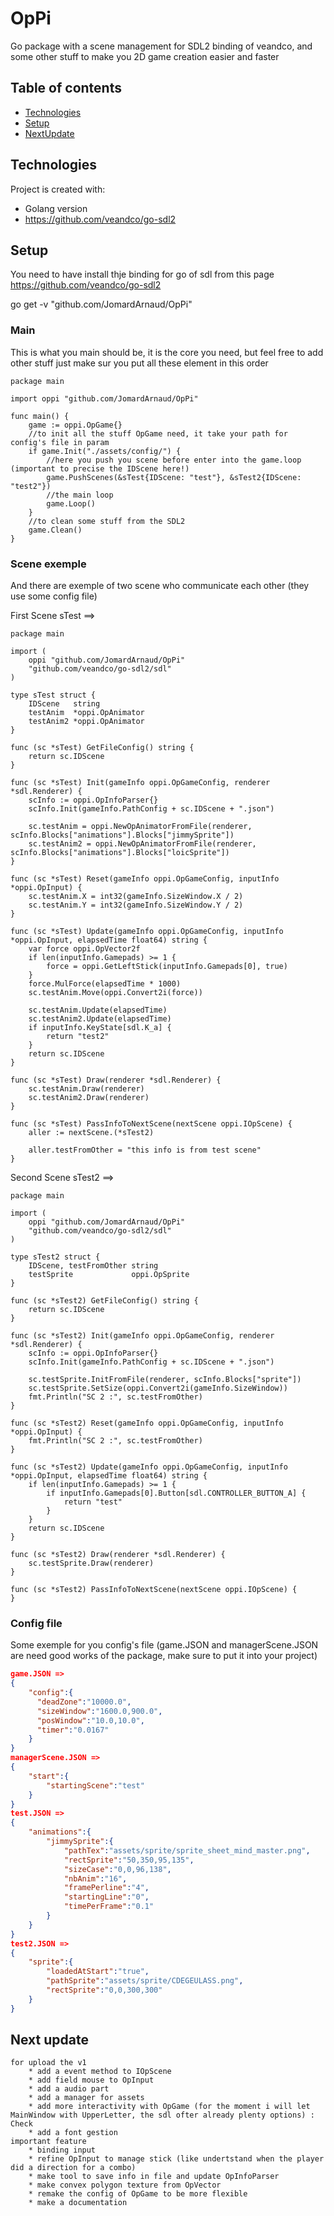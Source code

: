 # OpPi
Go package with a scene management for SDL2 binding of veandco, and some other stuff to make you 2D game creation easier and faster

## Table of contents
* [Technologies](#technologies)
* [Setup](#setup)
* [NextUpdate](#next-update)

## Technologies
Project is created with:
* Golang version 
* https://github.com/veandco/go-sdl2

## Setup
You need to have install thje binding for go of sdl from this page https://github.com/veandco/go-sdl2

go get  -v "github.com/JomardArnaud/OpPi"

### Main
This is what you main should be, it is the core you need, but feel free to add other stuff just make sur you put all these element in this order

```golang
package main

import oppi "github.com/JomardArnaud/OpPi"

func main() {
    game := oppi.OpGame{}
    //to init all the stuff OpGame need, it take your path for config's file in param
	if game.Init("./assets/config/") {
		//here you push you scene before enter into the game.loop (important to precise the IDScene here!)
		game.PushScenes(&sTest{IDScene: "test"}, &sTest2{IDScene: "test2"})
        //the main loop
		game.Loop()
    }
    //to clean some stuff from the SDL2
	game.Clean()
}
```

### Scene exemple
And there are exemple of two scene who communicate each other (they use some config file)

First Scene sTest ==>

```golang
package main

import (
	oppi "github.com/JomardArnaud/OpPi"
	"github.com/veandco/go-sdl2/sdl"
)

type sTest struct {
	IDScene   string
	testAnim  *oppi.OpAnimator
	testAnim2 *oppi.OpAnimator
}

func (sc *sTest) GetFileConfig() string {
	return sc.IDScene
}

func (sc *sTest) Init(gameInfo oppi.OpGameConfig, renderer *sdl.Renderer) {
	scInfo := oppi.OpInfoParser{}
	scInfo.Init(gameInfo.PathConfig + sc.IDScene + ".json")

	sc.testAnim = oppi.NewOpAnimatorFromFile(renderer, scInfo.Blocks["animations"].Blocks["jimmySprite"])
	sc.testAnim2 = oppi.NewOpAnimatorFromFile(renderer, scInfo.Blocks["animations"].Blocks["loicSprite"])
}

func (sc *sTest) Reset(gameInfo oppi.OpGameConfig, inputInfo *oppi.OpInput) {
	sc.testAnim.X = int32(gameInfo.SizeWindow.X / 2)
	sc.testAnim.Y = int32(gameInfo.SizeWindow.Y / 2)
}

func (sc *sTest) Update(gameInfo oppi.OpGameConfig, inputInfo *oppi.OpInput, elapsedTime float64) string {
	var force oppi.OpVector2f
	if len(inputInfo.Gamepads) >= 1 {
		force = oppi.GetLeftStick(inputInfo.Gamepads[0], true)
	}
	force.MulForce(elapsedTime * 1000)
	sc.testAnim.Move(oppi.Convert2i(force))

	sc.testAnim.Update(elapsedTime)
	sc.testAnim2.Update(elapsedTime)
	if inputInfo.KeyState[sdl.K_a] {
		return "test2"
	}
	return sc.IDScene
}

func (sc *sTest) Draw(renderer *sdl.Renderer) {
	sc.testAnim.Draw(renderer)
	sc.testAnim2.Draw(renderer)
}

func (sc *sTest) PassInfoToNextScene(nextScene oppi.IOpScene) {
	aller := nextScene.(*sTest2)

	aller.testFromOther = "this info is from test scene"
}
```

Second Scene sTest2 ==>

```golang
package main

import (
	oppi "github.com/JomardArnaud/OpPi"
	"github.com/veandco/go-sdl2/sdl"
)

type sTest2 struct {
	IDScene, testFromOther string
	testSprite             oppi.OpSprite
}

func (sc *sTest2) GetFileConfig() string {
	return sc.IDScene
}

func (sc *sTest2) Init(gameInfo oppi.OpGameConfig, renderer *sdl.Renderer) {
	scInfo := oppi.OpInfoParser{}
	scInfo.Init(gameInfo.PathConfig + sc.IDScene + ".json")

	sc.testSprite.InitFromFile(renderer, scInfo.Blocks["sprite"])
	sc.testSprite.SetSize(oppi.Convert2i(gameInfo.SizeWindow))
	fmt.Println("SC 2 :", sc.testFromOther)
}

func (sc *sTest2) Reset(gameInfo oppi.OpGameConfig, inputInfo *oppi.OpInput) {
	fmt.Println("SC 2 :", sc.testFromOther)
}

func (sc *sTest2) Update(gameInfo oppi.OpGameConfig, inputInfo *oppi.OpInput, elapsedTime float64) string {
	if len(inputInfo.Gamepads) >= 1 {
		if inputInfo.Gamepads[0].Button[sdl.CONTROLLER_BUTTON_A] {
			return "test"
		}
	}
	return sc.IDScene
}

func (sc *sTest2) Draw(renderer *sdl.Renderer) {
	sc.testSprite.Draw(renderer)
}

func (sc *sTest2) PassInfoToNextScene(nextScene oppi.IOpScene) {
}
```

### Config file
Some exemple for you config's file (game.JSON and managerScene.JSON are need good works of the package, make sure to put it into your project)
```JSON
game.JSON =>
{
    "config":{
      "deadZone":"10000.0",
      "sizeWindow":"1600.0,900.0",
      "posWindow":"10.0,10.0",
      "timer":"0.0167"  
	}
}
managerScene.JSON =>
{
    "start":{
        "startingScene":"test"
    }
}
test.JSON =>
{
    "animations":{
        "jimmySprite":{
            "pathTex":"assets/sprite/sprite_sheet_mind_master.png",
            "rectSprite":"50,350,95,135",
            "sizeCase":"0,0,96,138",
            "nbAnim":"16",
            "framePerline":"4",
            "startingLine":"0",
            "timePerFrame":"0.1"    
        }
    }
}
test2.JSON =>
{
    "sprite":{
        "loadedAtStart":"true",
        "pathSprite":"assets/sprite/CDEGEULASS.png",
        "rectSprite":"0,0,300,300"
    }
}
```

## Next update
	for upload the v1
		* add a event method to IOpScene
		* add field mouse to OpInput
		* add a audio part
		* add a manager for assets
		* add more interactivity with OpGame (for the moment i will let MainWindow with UpperLetter, the sdl ofter already plenty options) : Check
		* add a font gestion
	important feature 
		* binding input
		* refine OpInput to manage stick (like undertstand when the player did a direction for a combo)
		* make tool to save info in file and update OpInfoParser
		* make convex polygon texture from OpVector
		* remake the config of OpGame to be more flexible
		* make a documentation
